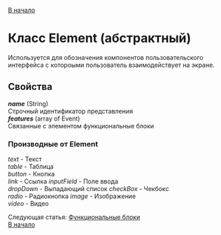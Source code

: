 [В начало](./readme.md)
# Класс Element (абстрактный)
Используется для обозначения компонентов пользовательского интерфейса с котороыми пользователь взаимодействует на экране.

## Свойства
_**name**_ (String)  
Строчный идентификатор представления  
_**features**_ (array of Event)  
Связанные с элементом функциональные блоки  

### Производные от Element
_text_ - Текст  
_table_ - Таблица  
_button_ - Кнопка  
_link_ - Ссылка
_inputField_ - Поле ввода  
_dropDown_ - Выпадающий список 
_checkBox_ - Чекбокс  
_radio_ - Радиокнопка 
_image_ - Изображение  
_video_ - Видео

Следующая статья: [Функциональные блоки](../features/features.md)  
[В начало](./readme.md)